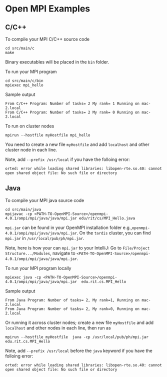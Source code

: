 # Open MPI Examples 

## C/C++ 
To compile your MPI C/C++ source code
```
cd src/main/c
make
```
Binary executables will be placed in the ```bin``` folder.

To run your MPI program
```
cd src/main/c/bin
mpiexec mpi_hello
```

Sample output
```
From C/C++ Program: Number of tasks= 2 My rank= 1 Running on mac-2.local
From C/C++ Program: Number of tasks= 2 My rank= 0 Running on mac-2.local
```

To run on cluster nodes
```
mpirun --hostfile myHostfile mpi_hello
```
You need to create a new file ```myHostfile``` and add ```localhost``` and other cluster node in each line.


Note, add ```--prefix /usr/local``` if you have the folloing error:
```
orted: error while loading shared libraries: libopen-rte.so.40: cannot open shared object file: No such file or directory
```


## Java


To compile your MPI java source code
```
cd src/main/java
mpijavac -cp <PATH-TO-OpenMPI-Source>/openmpi-4.0.1/ompi/mpi/java/java/mpi.jar edu/rit/cs/MPI_Hello.java
```
```mpi.jar``` can be found in your OpenMPI installation folder e.g.,```openmpi-4.0.1/ompi/mpi/java/java/mpi.jar```. 
On the ```tardis``` cluster, you can find ```mpi.jar``` in  ```/usr/local/pub/ph/mpi.jar```.

Note, here is how your can ```mpi.jar``` to your IntelliJ: Go to ```File/Project Structure.../Modules```, navigate to ```<PATH-TO-OpenMPI-Source>/openmpi-4.0.1/ompi/mpi/java/java/mpi.jar```.


To run your MPI program locally
```
mpiexec java -cp <PATH-TO-OpenMPI-Source>/openmpi-4.0.1/ompi/mpi/java/java/mpi.jar  edu.rit.cs.MPI_Hello
```

Sample output
```
From Java Program: Number of tasks= 2, My rank=1, Running on mac-2.local
From Java Program: Number of tasks= 2, My rank=0, Running on mac-2.local
```

Or running it across cluster nodes; create a new file ```myHostfile``` and add ```localhost``` and other nodes in each line, then run as
```
mpirun --hostfile myHostfile  java -cp /usr/local/pub/ph/mpi.jar edu.rit.cs.MPI_Hello
```

Note, add ```--prefix /usr/local``` before the ```java``` keyword if you have the folloing error:
```
orted: error while loading shared libraries: libopen-rte.so.40: cannot open shared object file: No such file or directory
```
